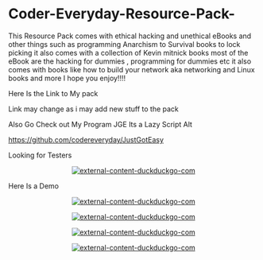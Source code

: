 # Coder-Everyday-Resource-Pack-
This Resource Pack comes with ethical hacking and unethical eBooks and other things such as programming Anarchism to Survival books to lock picking it also comes with a collection of Kevin mitnick books most of the eBook are the hacking for dummies , programming for dummies etc it also comes with books like how to build your network aka networking and Linux books and more I hope you enjoy!!!!

Here Is the Link to My pack 

Link may change as i may add new stuff to the pack 

Also Go Check out My Program JGE Its a Lazy Script Alt 

https://github.com/codereveryday/JustGotEasy

Looking for Testers 




<p align="center">
<a href="https://ibb.co/qxZHv2b"><img src="https://i.ibb.co/PtS2dVB/external-content-duckduckgo-com.jpg" alt="external-content-duckduckgo-com" border="0"></a>


Here Is a Demo 

<p align="center">
<a href="https://ibb.co/Svdym0F"><img src="https://i.ibb.co/f0nFNtj/Ghostinthe-Wires-By-Kevin-Mitnick-001.jpg" alt="external-content-duckduckgo-com" border="0"></a>
  
  <p align="center">
<a href="https://ibb.co/N1Sdj5W"><img src="https://i.ibb.co/8zcL5qP/Ghostinthe-Wires-By-Kevin-Mitnick-009.jpg" alt="external-content-duckduckgo-com" border="0"></a>
  
 
 <p align="center">
<a href="https://ibb.co/SN7VWVn"><img src="https://i.ibb.co/K6zVRVq/Ghostinthe-Wires-By-Kevin-Mitnick-010.jpg" alt="external-content-duckduckgo-com" border="0"></a>
  
  
   <p align="center">
<a href="https://ibb.co/7WnXJw1"><img src="https://i.ibb.co/2tvy7Dk/Ghostinthe-Wires-By-Kevin-Mitnick-011.jpg" alt="external-content-duckduckgo-com" border="0"></a>
  
  
